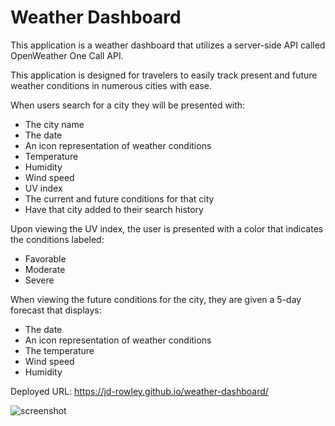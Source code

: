 # Weather Dashboard

This application is a weather dashboard that utilizes a server-side API called OpenWeather One Call API.

This application is designed for travelers to easily track present and future weather conditions in numerous cities with ease.

When users search for a city they will be presented with:
* The city name
* The date
* An icon representation of weather conditions
* Temperature
* Humidity
* Wind speed
* UV index
* The current and future conditions for that city 
* Have that city added to their search history

Upon viewing the UV index, the user is presented with a color that indicates the conditions labeled:
* Favorable
* Moderate
* Severe

When viewing the future conditions for the city, they are given a 5-day forecast that displays:
* The date
* An icon representation of weather conditions
* The temperature
* Wind speed
* Humidity

Deployed URL: https://jd-rowley.github.io/weather-dashboard/

![screenshot](https://user-images.githubusercontent.com/86571612/131745459-e5e69a02-06b1-4e00-9869-025c6cc00e4e.jpg)

